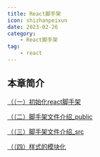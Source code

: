 ```yaml
---
title: React脚手架
icon: shizhanpeixun
date: 2023-02-26
category:
    - React脚手架
tag: 
    - react
---
```


## 本章简介

[（（一）初始化react脚手架](./react-1.md)

[（（二）脚手架文件介绍_public](./react-2.md)

[（（三）脚手架文件介绍_src](./react-3.md)

[（（四）样式的模块化](./react-4.md)